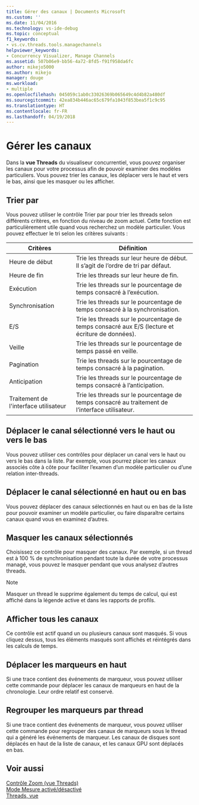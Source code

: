 ```yaml
---
title: Gérer des canaux | Documents Microsoft
ms.custom: ''
ms.date: 11/04/2016
ms.technology: vs-ide-debug
ms.topic: conceptual
f1_keywords:
- vs.cv.threads.tools.managechannels
helpviewer_keywords:
- Concurrency Visualizer, Manage Channels
ms.assetid: 507b06e9-bb56-4a72-8fd5-f91f958da6fc
author: mikejo5000
ms.author: mikejo
manager: douge
ms.workload:
- multiple
ms.openlocfilehash: 045059c1ab0c33026369b065649c4d4b82a480df
ms.sourcegitcommit: 42ea834b446ac65c679fa1043f853bea5f1c9c95
ms.translationtype: HT
ms.contentlocale: fr-FR
ms.lasthandoff: 04/19/2018
---
```

# <a name="manage-channels"></a>Gérer les canaux
Dans la **vue Threads** du visualiseur concurrentiel, vous pouvez organiser les canaux pour votre processus afin de pouvoir examiner des modèles particuliers. Vous pouvez trier les canaux, les déplacer vers le haut et vers le bas, ainsi que les masquer ou les afficher.  
  
## <a name="sort-by"></a>Trier par  
 Vous pouvez utiliser le contrôle Trier par pour trier les threads selon différents critères, en fonction du niveau de zoom actuel. Cette fonction est particulièrement utile quand vous recherchez un modèle particulier. Vous pouvez effectuer le tri selon les critères suivants :  
  
|Critères|Définition|  
|--------------|----------------|  
|Heure de début|Trie les threads sur leur heure de début. Il s’agit de l’ordre de tri par défaut.|  
|Heure de fin|Trie les threads sur leur heure de fin.|  
|Exécution|Trie les threads sur le pourcentage de temps consacré à l’exécution.|  
|Synchronisation|Trie les threads sur le pourcentage de temps consacré à la synchronisation.|  
|E/S|Trie les threads sur le pourcentage de temps consacré aux E/S (lecture et écriture de données).|  
|Veille|Trie les threads sur le pourcentage de temps passé en veille.|  
|Pagination|Trie les threads sur le pourcentage de temps consacré à la pagination.|  
|Anticipation|Trie les threads sur le pourcentage de temps consacré à l’anticipation.|  
|Traitement de l'interface utilisateur|Trie les threads sur le pourcentage de temps consacré au traitement de l’interface utilisateur.|  
  
## <a name="move-selected-channel-up-or-down"></a>Déplacer le canal sélectionné vers le haut ou vers le bas  
 Vous pouvez utiliser ces contrôles pour déplacer un canal vers le haut ou vers le bas dans la liste. Par exemple, vous pourrez placer les canaux associés côte à côte pour faciliter l’examen d’un modèle particulier ou d’une relation inter-threads.  
  
## <a name="move-selected-channel-to-top-or-bottom"></a>Déplacer le canal sélectionné en haut ou en bas  
 Vous pouvez déplacer des canaux sélectionnés en haut ou en bas de la liste pour pouvoir examiner un modèle particulier, ou faire disparaître certains canaux quand vous en examinez d’autres.  
  
## <a name="hide-selected-channels"></a>Masquer les canaux sélectionnés  
 Choisissez ce contrôle pour masquer des canaux. Par exemple, si un thread est à 100 % de synchronisation pendant toute la durée de votre processus managé, vous pouvez le masquer pendant que vous analysez d’autres threads.  
  
> [!NOTE]
>  Masquer un thread le supprime également du temps de calcul, qui est affiché dans la légende active et dans les rapports de profils.  
  
## <a name="show-all-channels"></a>Afficher tous les canaux  
 Ce contrôle est actif quand un ou plusieurs canaux sont masqués. Si vous cliquez dessus, tous les éléments masqués sont affichés et réintégrés dans les calculs de temps.  
  
## <a name="move-markers-to-top"></a>Déplacer les marqueurs en haut  
 Si une trace contient des événements de marqueur, vous pouvez utiliser cette commande pour déplacer les canaux de marqueurs en haut de la chronologie. Leur ordre relatif est conservé.  
  
## <a name="group-markers-by-thread"></a>Regrouper les marqueurs par thread  
 Si une trace contient des événements de marqueur, vous pouvez utiliser cette commande pour regrouper des canaux de marqueurs sous le thread qui a généré les événements de marqueur.  Les canaux de disques sont déplacés en haut de la liste de canaux, et les canaux GPU sont déplacés en bas.  
  
## <a name="see-also"></a>Voir aussi  
 [Contrôle Zoom (vue Threads)](../profiling/zoom-control-threads-view.md)   
 [Mode Mesure activé/désactivé](../profiling/measure-mode-on-off.md)   
 [Threads, vue](../profiling/threads-view-parallel-performance.md)
